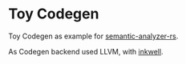 # Toy Codegen
Toy Codegen as example for [semantic-analyzer-rs](https://github.com/mrLSD).

As Codegen backend used LLVM, with [inkwell](https://github.com/TheDan64/inkwell).
